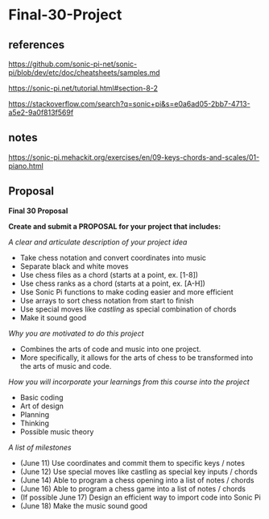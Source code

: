 # Final-30-Project
## references
https://github.com/sonic-pi-net/sonic-pi/blob/dev/etc/doc/cheatsheets/samples.md

https://sonic-pi.net/tutorial.html#section-8-2

https://stackoverflow.com/search?q=sonic+pi&s=e0a6ad05-2bb7-4713-a5e2-9a0f813f569f

## notes

https://sonic-pi.mehackit.org/exercises/en/09-keys-chords-and-scales/01-piano.html

## Proposal

<strong> Final 30 Proposal </strong>

 <b> Create and submit a PROPOSAL for your project that includes: </b>

<em> A clear and articulate description of your project idea </em>
* Take chess notation and convert coordinates into music
* Separate black and white moves
* Use chess files as a chord (starts at a point, ex. [1-8])
* Use chess ranks as a chord (starts at a point, ex. [A-H])
* Use Sonic Pi functions to make coding easier and more efficient
* Use arrays to sort chess notation from start to finish
* Use special moves like <i> castling </i> as special combination of chords
* Make it sound good


<em> Why you are motivated to do this project </em>
* Combines the arts of code and music into one project.
* More specifically, it allows for the arts of chess to be transformed into the arts of music and code.

<em> How you will incorporate your learnings from this course into the project </em>
* Basic coding
* Art of design
* Planning
* Thinking 
* Possible music theory

<em> A list of milestones </em>
* (June 11) Use coordinates and commit them to specific keys / notes
* (June 12) Use special moves like castling as special key inputs / chords
* (June 14) Able to program a chess opening into a list of notes / chords
* (June 16) Able to program a chess game into a list of notes / chords
* (If possible June 17) Design an efficient way to import code into Sonic Pi
* (June 18) Make the music sound good
